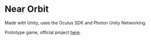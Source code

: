# Near Orbit
Made with Unity, uses the Oculus SDK and Photon Unity Networking.

Prototype game, official project [here](https://xr.berkeley.edu/).
